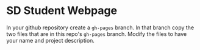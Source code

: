 # SD Student Webpage

In your github repository create a `gh-pages` branch.  In that branch copy the two files that are in this repo's `gh-pages` branch.  Modify the files to have your name and project description.
